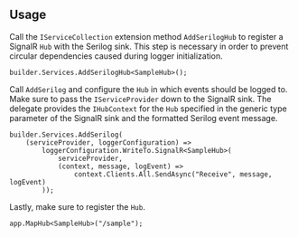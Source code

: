 
## Usage

Call the `IServiceCollection` extension method `AddSerilogHub` to register a SignalR `Hub` with the Serilog sink. This step is necessary in order to prevent circular dependencies caused during logger initialization.

    builder.Services.AddSerilogHub<SampleHub>();

Call `AddSerilog` and configure the `Hub` in which events should be logged to. Make sure to pass the `IServiceProvider` down to the SignalR sink. The delegate provides the `IHubContext` for the `Hub` specified in the generic type parameter of the SignalR sink and the formatted Serilog event message.

    builder.Services.AddSerilog(
        (serviceProvider, loggerConfiguration) => 
            loggerConfiguration.WriteTo.SignalR<SampleHub>(
                serviceProvider, 
                (context, message, logEvent) => 
                    context.Clients.All.SendAsync("Receive", message, logEvent)
            ));

Lastly, make sure to register the `Hub`.

    app.MapHub<SampleHub>("/sample");
